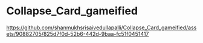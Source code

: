 # Collapse_Card_gameified


https://github.com/shanmukhsrisaivedullapalli/Collapse_Card_gameified/assets/90882705/825d7f0d-52b6-442d-9baa-fc51f0451417

